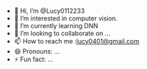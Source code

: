 - 👋 Hi, I’m @Lucy0112233
- 👀 I’m interested in computer vision. 
- 🌱 I’m currently learning DNN
- 💞️ I’m looking to collaborate on ...
- 📫 How to reach me :lucy0401@gmail.com
- 😄 Pronouns: ...
- ⚡ Fun fact: ...

<!---
Lucy0112233/Lucy0112233 is a ✨ special ✨ repository because its `README.md` (this file) appears on your GitHub profile.
You can click the Preview link to take a look at your changes.
--->
